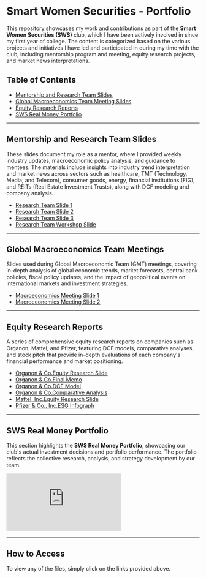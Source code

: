 # Smart Women Securities - Portfolio

This repository showcases my work and contributions as part of the **Smart Women Securities (SWS)** club, which I have been actively involved in since my first year of college. The content is categorized based on the various projects and initiatives I have led and participated in during my time with the club, including mentorship program and meeting, equity research projects, and market news interpretations. 



## Table of Contents
- [Mentorship and Research Team Slides](#mentorship-and-research-team-slides)
- [Global Macroeconomics Team Meeting Slides](#global-macroeconomics-team-meetings)
- [Equity Research Reports](#equity-research-reports)
- [SWS Real Money Portfolio](#sws-real-money-portfolio)

---

## Mentorship and Research Team Slides

These slides document my role as a mentor, where I provided weekly industry updates, macroeconomic policy analysis, and guidance to mentees. The materials include insights into industry trend interpretation and market news across sectors such as healthcare, TMT (Technology, Media, and Telecom), consumer goods, energy, financial institutions (FIG), and REITs (Real Estate Investment Trusts), along with DCF modeling and company analysis.

- [Research Team Slide 1](https://github.com/AnmengHao/SmartWomenSecurities-Portfolio/blob/e02a91dc0caf0e7482d63ae747bba945e95e72ca/SWS%20Research%20Team%20Meeting%20.pdf)
- [Research Team Slide 2](https://github.com/AnmengHao/SmartWomenSecurities-Portfolio/blob/b97054704efcc328180ef2d5fcc899903cdf7c30/SWS%20Research%20Team%20%20meeting.pdf)
- [Research Team Slide 3](https://github.com/AnmengHao/SmartWomenSecurities-Portfolio/blob/e02a91dc0caf0e7482d63ae747bba945e95e72ca/SWS%20Research%20Team%20meeting.pdf)
- [Research Team Workshop Slide](https://github.com/AnmengHao/SmartWomenSecurities-Portfolio/blob/0e2794ffaec61cc850b7be8cf971a378e015f27e/SWS%20Research%20Team%20Workshop.pdf)

---

## Global Macroeconomics Team Meetings

Slides used during Global Macroeconomic Team (GMT) meetings, covering in-depth analysis of global economic trends, market forecasts, central bank policies, fiscal policy updates, and the impact of geopolitical events on international markets and investment strategies.


- [Macroeconomics Meeting Slide 1](https://github.com/AnmengHao/SmartWomenSecurities-Portfolio/blob/b970ed8e9e9cced0212200b11c835d23f71f268f/SWS%20Global%20Macro%20Team%20%20meeting.pdf)
- [Macroeconomics Meeting Slide 2](https://github.com/AnmengHao/SmartWomenSecurities-Portfolio/blob/b970ed8e9e9cced0212200b11c835d23f71f268f/SWS%20Global%20Macro%20Team%20Meeting.pdf)

---

## Equity Research Reports

A series of comprehensive equity research reports on companies such as Organon, Mattel, and Pfizer, featuring DCF models, comparative analyses, and stock pitch that provide in-depth evaluations of each company's financial performance and market positioning.


- [Organon & Co.Equity Research Slide](https://github.com/AnmengHao/SmartWomenSecurities-Portfolio/blob/dee41d6243a174ce4fd0d2092e8009662a44bae2/SWS%20Organon%20Research.pdf)
- [Organon & Co.Final Memo](https://github.com/AnmengHao/SmartWomenSecurities-Portfolio/blob/dee41d6243a174ce4fd0d2092e8009662a44bae2/SWS%20Organon%20Final%20Memo.pdf)
- [Organon & Co.DCF Model](https://github.com/AnmengHao/SmartWomenSecurities-Portfolio/blob/dee41d6243a174ce4fd0d2092e8009662a44bae2/SWS%20DCF%20Model.xlsx)
- [Organon & Co.Comparative Analysis](https://github.com/AnmengHao/SmartWomenSecurities-Portfolio/blob/dee41d6243a174ce4fd0d2092e8009662a44bae2/SWS%20Comparable%20Company%20Analysis.xlsx)
- [Mattel, Inc.Equity Research Slide](https://github.com/AnmengHao/SmartWomenSecurities-Portfolio/blob/dee41d6243a174ce4fd0d2092e8009662a44bae2/SWS%20Mattel%20Research.pdf)
- [Pfizer & Co., Inc.ESG Infograph](https://github.com/AnmengHao/SmartWomenSecurities-Portfolio/blob/dee41d6243a174ce4fd0d2092e8009662a44bae2/Pfizer%20ESG%20Infograph.pdf)

---

## SWS Real Money Portfolio

This section highlights the **SWS Real Money Portfolio**, showcasing our club's actual investment decisions and portfolio performance. The portfolio reflects the collective research, analysis, and strategy development by our team.

![SWS Real Money Portfolio](https://github.com/AnmengHao/SmartWomenSecurities-Portfolio/blob/dee41d6243a174ce4fd0d2092e8009662a44bae2/SWS%20Organon%20Research.pdf)

---

## How to Access

To view any of the files, simply click on the links provided above.
